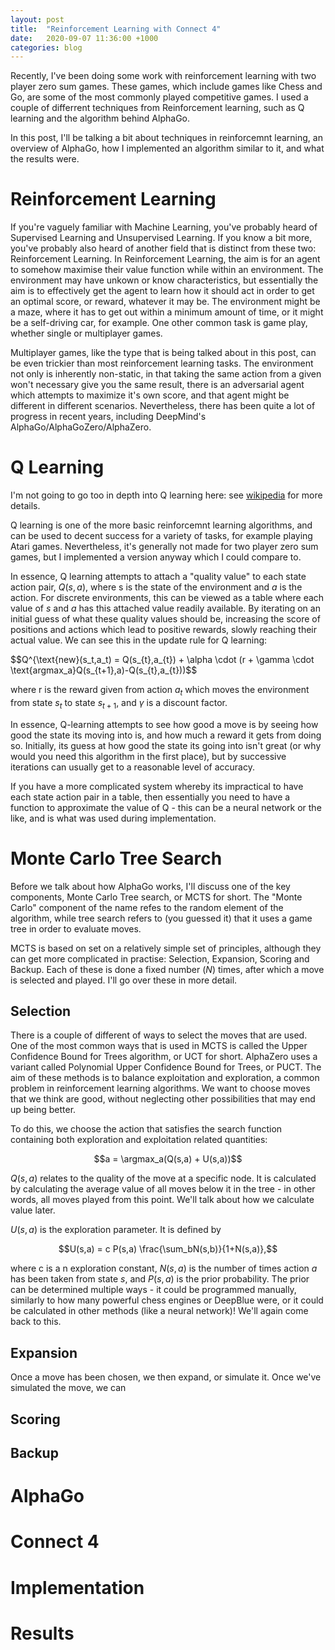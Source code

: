 ```yaml
---
layout: post
title:  "Reinforcement Learning with Connect 4"
date:   2020-09-07 11:36:00 +1000
categories: blog
---
```

Recently, I've been doing some work with reinforcement learning with two player zero sum games. These games, which include games like Chess and Go, are some of the most commonly played competitive games. I used a couple of differrent techniques from Reinforcement learning, such as Q learning and the algorithm behind AlphaGo.

In this post, I'll be talking a bit about techniques in reinforcemnt learning, an overview of AlphaGo, how I implemented an algorithm similar to it, and what the results were. 

# Reinforcement Learning
If you're vaguely familiar with Machine Learning, you've probably heard of Supervised Learning and Unsupervised Learning. If you know a bit more, you've probably also heard of another field that is distinct from these two: Reinforcement Learning. In Reinforcement Learning, the aim is for an agent to somehow maximise their value function while within an environment. The environment may have unkown or know characteristics, but essentially the aim is to effectively get the agent to learn how it should act in order to get an optimal score, or reward,  whatever it may be. The environment might be a maze, where it has to get out within a minimum amount of time, or it might be a self-driving car, for example. One other common task is game play, whether single or multiplayer games.

Multiplayer games, like the type that is being talked about in this post, can be even trickier than most reinforcement learning tasks. The environment not only is inherently non-static, in that taking the same action from a given won't necessary give you the same result, there is an adversarial agent which attempts to maximize it's own score, and that agent might be different in different scenarios. Nevertheless, there has been quite a lot of progress in recent years, including DeepMind's AlphaGo/AlphaGoZero/AlphaZero.

# Q Learning
I'm not going to go too in depth into Q learning here: see [wikipedia](https://en.wikipedia.org/wiki/Q-learning) for more details.

Q learning is one of the more basic reinforcemnt learning algorithms, and can be used to decent success for a variety of tasks, for example playing Atari games. Nevertheless, it's generally not made for two player zero sum games, but I implemented a version anyway which I could compare to. 

In essence, Q learning attempts to attach a "quality value" to each state action pair, $Q(s,a)$, where s is the state of the environment and $a$ is the action. For discrete environments, this can be viewed as a table where each value of $s$ and $a$ has this attached value readily available. By iterating on an initial guess of what these quality values should be, increasing the score of positions and actions which lead to positive rewards, slowly reaching their actual value. We can see this in the update rule for Q learning:

$$Q^{\text{new}(s_t,a_t) = Q(s_{t},a_{t}) + \alpha \cdot (r + \gamma \cdot \text{argmax_a}Q(s_{t+1},a)-Q(s_{t},a_{t}))$$

where r is the reward given from action $a_t$ which moves the environment from state $s_t$ to state $s_{t+1}$, and $\gamma$ is a discount factor. 

In essence, Q-learning attempts to see how good a move is by seeing how good the state its moving into is, and how much a reward it gets from doing so. Initially, its guess at how good the state its going into isn't great (or why would you need this algorithm in the first place), but by successive iterations can usually get to a reasonable level of accuracy.

If you have a more complicated system whereby its impractical to have each state action pair in a table, then essentially you need to have a function to approximate the value of Q - this can be a neural network or the like, and is what was used during implementation. 

# Monte Carlo Tree Search

Before we talk about how AlphaGo works, I'll discuss one of the key components, Monte Carlo Tree search, or MCTS for short. The "Monte Carlo" component of the name refes to the random element of the algorithm, while tree search refers to (you guessed it) that it uses a game tree in order to evaluate moves.

MCTS is based on set on a relatively simple set of principles, although they can get more complicated in practise: Selection, Expansion, Scoring and Backup. Each of these is done a fixed number $(N)$ times, after which a move is selected and played. I'll go over these in more detail. 

## Selection

There is a couple of different of ways to select the moves that are used. One of the most common ways that is used in MCTS is called the Upper Confidence Bound for Trees algorithm, or UCT for short. AlphaZero uses a variant called Polynomial Upper Confidence Bound for Trees, or PUCT. The aim of these methods is to balance exploitation and exploration, a common problem in reinforcement learning algorithms. We want to choose moves that we think are good, without neglecting other possibilities that may end up being better. 

To do this, we choose the action that satisfies the search function containing both exploration and exploitation related quantities:

$$a = \argmax_a(Q(s,a) + U(s,a))$$

$Q(s,a)$ relates to the quality of the move at a specific node. It is calculated by calculating the average value of all moves below it in the tree - in other words, all moves played from this point. We'll talk about how we calculate value later. 

$U(s,a)$ is the exploration parameter. It is defined by 

$$U(s,a) = c P(s,a) \frac{\sum_bN(s,b)}{1+N(s,a)},$$

where c is a n exploration constant, $N(s,a)$ is the number of times action $a$ has been taken from state $s$, and $P(s,a)$ is the prior probability. The prior can be determined multiple ways - it could be programmed manually, similarly to how many powerful chess engines or DeepBlue were, or it could be calculated in other methods (like a neural network)! We'll again come back to this.

## Expansion
Once a move has been chosen, we then expand, or simulate it. Once we've simulated the move, we can 

## Scoring

## Backup

# AlphaGo

# Connect 4

# Implementation

# Results

